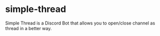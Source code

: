 # simple-thread
Simple Thread is a Discord Bot that allows you to open/close channel as thread in a better way.
